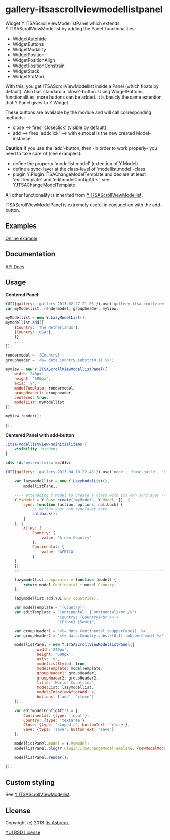 gallery-itsascrollviewmodellistpanel
====================================


Widget Y.ITSAScrollViewModellistPanel which extends Y.ITSAScrollViewModellist by adding the Panel-functionalities:

* WidgetAutohide
* WidgetButtons
* WidgetModality
* WidgetPosition
* WidgetPositionAlign
* WidgetPositionConstrain
* WidgetStack
* WidgetStdMod

With this, you get ITSAScrollViewModellist inside a Panel (which floats by default). Also has standard a 'close'-button. Using WidgetButtons functionalities, more buttons can be added. It is basicly the same extention that Y.Panel gives to Y.Widget.


These buttons are available by the module and will call corresponding methods:

 * close   --> fires 'closeclick' (visible by default)
 * add     --> fires 'addclick'   --> with e.model is the new created Model-instance


<b>Caution:</b>If you use the 'add'-button, then -in order to work properly- you need to take care of (see examples):
* define the property 'modellist.model' (extention of Y.Model)
* define a sync-layer at the class-level of 'modellist.model'-class
* plugin Y.Plugin.ITSAChangeModelTemplate and declare at least 'editTemplate' and 'editmodelConfigAttrs', see: [Y.ITSAChangeModelTemplate](../gallery-itsachangemodeltemplate)

All other functionality is inherited from [Y.ITSAScrollViewModellist](../gallery-itsascrollviewmodellist).

ITSAScrollViewModelPanel is extremely useful in conjunction with the add-button.


Examples
--------
[Online example](http://projects.itsasbreuk.nl/examples/itsascrollviewmodellistpanel/index.html)

Documentation
--------------
[API Docs](http://projects.itsasbreuk.nl/apidocs/classes/ITSAScrollViewModellistPanel.html)

Usage
-----

<b>Centered Panel:</b>
```js
YUI({gallery: 'gallery-2013.02.27-21-03'}).use('gallery-itsascrollviewmodellistpanel', 'lazy-model-list', function(Y) {
var myModellist, rendermodel, groupheader, myView;

myModellist = new Y.LazyModelList();
myModellist.add([
    {Country: 'The Netherlands'},
    {Country: 'USA'},
    {},
    ....
]);

rendermodel = '{Country}';
groupheader = '<%= data.Country.substr(0,1) %>';

myView = new Y.ITSAScrollViewModellistPanel({
    width:'240px',
    height: '600px',
    axis: 'y',
    modelTemplate: rendermodel,
    groupHeader1: groupheader,
    centered: true,
    modelList: myModellist
});

myView.render();

});
```

<b>Centered Panel with add-button</b>
```css
.itsa-modellistview-noinitialitems {
    visibility: hidden;
}
```
```html
<div id='myscrollview'></div>
```
```js
YUI({gallery: 'gallery-2013.04.10-22-48'}).use('node', 'base-build', 'gallerycss-cssform', 'lazy-model-list', 'gallery-itsascrollviewmodellistpanel', 'gallery-itsachangemodeltemplate', 'gallery-itsaeditmodel', function(Y) {

    var lazymodellist = new Y.LazyModelList(),
        modellistPanel;

    //-- extendding Y.Model to create a class with its own synclayer --------
    Y.MyModel = Y.Base.create('myModel', Y.Model, [], {
        sync: function (action, options, callback) {
            // define your own synclayer here
            callback();
        }
    }, {
        ATTRS: {
            Country: {
                value: 'A new Country'
            },
            Continental: {
                value: 'AFRICA'
            }
    }
    });
    //------------------------------------------------------------------------

    lazymodellist.comparator = function (model) {
        return model.Continental + model.Country;
    };

    lazymodellist.add(YUI.Env.countries);

    var modelTemplate = '{Country}';
    var editTemplate = 'Continental: {Continental}<br />'+
                       'Country: {Country}<br />'+
                       '{Close} {Save}';

    var groupHeader1 = '<%= data.Continental.toUpperCase()  %>';
    var groupHeader2 = '<%= data.Country.substr(0,1).toUpperCase() %>';

    modellistPanel = new Y.ITSAScrollViewModellistPanel({
              width:'240px',
              height: '600px',
              axis: 'y',
              modelListStyled: true,
              modelTemplate: modelTemplate,
              groupHeader1: groupHeader1,
              groupHeader2: groupHeader2,
              title: 'Worlds Countries',
              modelList: lazymodellist,
              modelsIntoViewAfterAdd: 4,
              buttons: ['add', 'close']
    });

    var editmodelConfigAttrs = {
        Continental: {type: 'input'},
        Country: {type: 'textarea'},
        Close: {type: 'stopedit', buttonText: 'close'},
        Save: {type: 'save', buttonText: 'save'}
    };

    modellistPanel.model = Y.MyModel;
    modellistPanel.plug(Y.Plugin.ITSAChangeModelTemplate, {newModelMode: 3,  editTemplate: editTemplate, editmodelConfigAttrs: editmodelConfigAttrs});

    modellistPanel.render();

});
```

Custom styling
--------------

See [Y.ITSAScrollViewModellist](../gallery-itsascrollviewmodellist).

License
-------

Copyright (c) 2013 [Its Asbreuk](http://http://itsasbreuk.nl)

[YUI BSD License](http://developer.yahoo.com/yui/license.html)